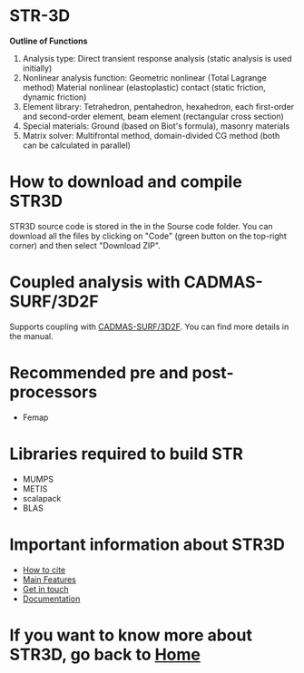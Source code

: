 # STR-3D
**Outline of Functions**
1. Analysis type: Direct transient response analysis (static analysis is used initially)
2. Nonlinear analysis function: Geometric nonlinear (Total Lagrange method) Material nonlinear (elastoplastic) contact (static friction, dynamic friction)
3. Element library: Tetrahedron, pentahedron, hexahedron, each first-order and second-order element, beam element (rectangular cross section)
4. Special materials: Ground (based on Biot's formula), masonry materials
5. Matrix solver: Multifrontal method, domain-divided CG method (both can be calculated in parallel)
# How to download and compile STR3D
STR3D source code is stored in the in the Sourse code folder. You can download all the files by clicking on "Code" (green button on the top-right corner) and then select "Download ZIP".
# Coupled analysis with CADMAS-SURF/3D2F
Supports coupling with [CADMAS-SURF/3D2F](https://github.com/CADMAS-SURF/Multiscale-and-Multiphysics-Integrated-Simulator-for-Tsunami/tree/main/Simulators/CADMAS-2F). You can find more details in the manual.
# Recommended pre and post-processors
+ Femap
# Libraries required to build STR
+ MUMPS
+ METIS
+ scalapack
+ BLAS
# Important information about STR3D
+ [How to cite](https://github.com/CADMAS-SURF/Multiscale-and-Multiphysics-Integrated-Simulator-for-Tsunami/wiki/How-to-cite)
+ [Main Features](https://github.com/CADMAS-SURF/Multiscale-and-Multiphysics-Integrated-Simulator-for-Tsunami/wiki/Main-features(CADMAS%E2%80%90STR))
+ [Get in touch](https://github.com/CADMAS-SURF/Multiscale-and-Multiphysics-Integrated-Simulator-for-Tsunami/wiki/Get-in-touch)
+ [Documentation](https://github.com/CADMAS-SURF/Multiscale-and-Multiphysics-Integrated-Simulator-for-Tsunami/wiki/Papers-related-to-CADMAS%E2%80%90STR)
# If you want to know more about STR3D, go back to [Home](https://github.com/CADMAS-SURF/Multiscale-and-Multiphysics-Integrated-Simulator-for-Tsunami/wiki)
